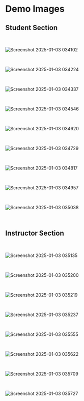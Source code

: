 <h1>Demo Images</h1>



<h2>Student Section</h2>

<br/>

![Screenshot 2025-01-03 034102](https://github.com/user-attachments/assets/70701da8-7e8b-4546-ad27-b7d7e984696b)

<br/>

![Screenshot 2025-01-03 034224](https://github.com/user-attachments/assets/bca40e4f-f337-4cc0-bae7-1ee196777188)

<br/>

![Screenshot 2025-01-03 034337](https://github.com/user-attachments/assets/68b5916e-6e24-4105-afdb-208184303e16)

<br/>

![Screenshot 2025-01-03 034546](https://github.com/user-attachments/assets/e7af2020-6372-4f7f-bde3-e57717fb35db)

<br/>

![Screenshot 2025-01-03 034620](https://github.com/user-attachments/assets/fede77cd-9b09-4b55-9de9-3fd21f9b6c68)

<br/>

![Screenshot 2025-01-03 034729](https://github.com/user-attachments/assets/a486e4c2-9474-40a6-bc96-20c8c5b37545)

<br/>

![Screenshot 2025-01-03 034817](https://github.com/user-attachments/assets/4df6d4f8-7e03-4eb4-8530-29b5e7fdc57e)

<br/>

![Screenshot 2025-01-03 034957](https://github.com/user-attachments/assets/0d0db95f-1770-44ea-bbd9-393762b98521)

<br/>

![Screenshot 2025-01-03 035038](https://github.com/user-attachments/assets/4bf8e24d-a499-47f2-a72f-ed8c637f67a2)

<br/>

<h2>Instructor Section</h2>

<br/>

![Screenshot 2025-01-03 035135](https://github.com/user-attachments/assets/bb24ea68-2ba8-4934-9ad6-c11f4cfa059d)

<br/>

![Screenshot 2025-01-03 035200](https://github.com/user-attachments/assets/8ee05a4c-23b6-4ccb-a0a9-3f61c786b5e9)

<br/>

![Screenshot 2025-01-03 035219](https://github.com/user-attachments/assets/b40c96cf-0c64-4470-a615-03792bcc5682)

<br/>

![Screenshot 2025-01-03 035237](https://github.com/user-attachments/assets/29f76ca4-a475-49fe-a8c9-1961a6d36439)

<br/>

![Screenshot 2025-01-03 035555](https://github.com/user-attachments/assets/875e43df-4efd-44ec-9fcf-6d9b0b932ff3)

<br/>

![Screenshot 2025-01-03 035622](https://github.com/user-attachments/assets/974e9bed-016f-4c2b-9ecf-f9fb23c60be2)


<br/>

![Screenshot 2025-01-03 035709](https://github.com/user-attachments/assets/b94254e8-3c00-48f0-9198-03a3a53b3f55)

<br/>

![Screenshot 2025-01-03 035727](https://github.com/user-attachments/assets/a98e393c-4f01-45c9-b741-2cd36f89fde1)

<br/>
